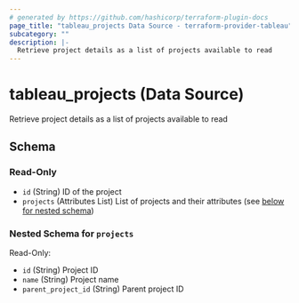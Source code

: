 ```yaml
---
# generated by https://github.com/hashicorp/terraform-plugin-docs
page_title: "tableau_projects Data Source - terraform-provider-tableau"
subcategory: ""
description: |-
  Retrieve project details as a list of projects available to read
---
```


# tableau_projects (Data Source)

Retrieve project details as a list of projects available to read



<!-- schema generated by tfplugindocs -->
## Schema

### Read-Only

- `id` (String) ID of the project
- `projects` (Attributes List) List of projects and their attributes (see [below for nested schema](#nestedatt--projects))

<a id="nestedatt--projects"></a>
### Nested Schema for `projects`

Read-Only:

- `id` (String) Project ID
- `name` (String) Project name
- `parent_project_id` (String) Parent project ID
